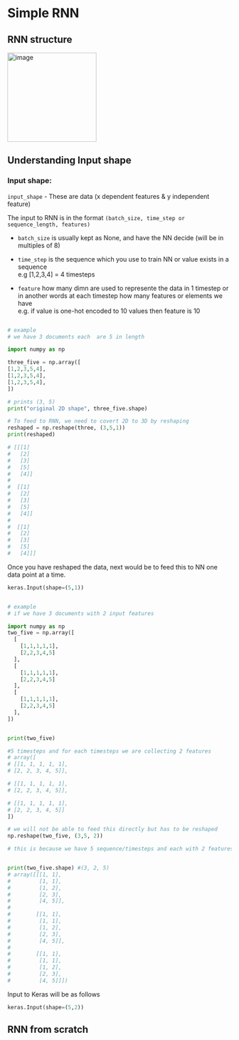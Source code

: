# Simple RNN

## RNN structure

<img width="200" alt="image" src="https://github.com/rvbug/NLP/assets/10928536/0d975713-3c65-4718-9e7b-2c3ce011eeba">


## Understanding Input shape


### Input shape:

`input_shape` - These are data (x dependent features & y independent feature)

The input to RNN is in the format 
`(batch_size, time_step or sequence_length, features)`

* `batch_size` is usually kept as None, and have the NN decide (will be in multiples of 8)

* `time_step` is the sequence which you use to train NN or value exists in a sequence  
    e.g [1,2,3,4] = 4 timesteps  

* `feature` how many dimn are used to represente the data in 1 timestep or in another words at each timestep how many features or elements we have  
    e.g. if value is one-hot encoded to 10 values then feature is 10
    
    

```python

# example 
# we have 3 documents each  are 5 in length

import numpy as np

three_five = np.array([
[1,2,3,5,4],
[1,2,3,5,4],
[1,2,3,5,4],
])

# prints (3, 5)
print("original 2D shape", three_five.shape)

# To feed to RNN, we need to covert 2D to 3D by reshaping
reshaped = np.reshape(three, (3,5,1))
print(reshaped)

# [[[1]
#   [2]
#   [3]
#   [5]
#   [4]]
#
#  [[1]
#   [2]
#   [3]
#   [5]
#   [4]]
#
#  [[1]
#   [2]
#   [3]
#   [5]
#   [4]]]

```

Once you have reshaped the data, next would be to feed this to NN one data point at a time.

```python
keras.Input(shape=(5,1))
```


```python

# example 
# if we have 3 documents with 2 input features

import numpy as np
two_five = np.array([
  [
    [1,1,1,1,1],
    [2,2,3,4,5]
  ],
  [
    [1,1,1,1,1],
    [2,2,3,4,5]
  ],
  [
    [1,1,1,1,1],
    [2,2,3,4,5]
  ],  
])


print(two_five)

#5 timesteps and for each timesteps we are collecting 2 features
# array([
# [[1, 1, 1, 1, 1],
# [2, 2, 3, 4, 5]],

# [[1, 1, 1, 1, 1],
# [2, 2, 3, 4, 5]],

# [[1, 1, 1, 1, 1],
# [2, 2, 3, 4, 5]]
])

# we will not be able to feed this directly but has to be reshaped
np.reshape(two_five, (3,5, 2))

# this is because we have 5 sequence/timesteps and each with 2 features


print(two_five.shape) #(3, 2, 5)
# array([[[1, 1],
#         [1, 1],
#         [1, 2],
#         [2, 3],
#         [4, 5]],
#
#        [[1, 1],
#         [1, 1],
#         [1, 2],
#         [2, 3],
#         [4, 5]],
#
#        [[1, 1],
#         [1, 1],
#         [1, 2],
#         [2, 3],
#         [4, 5]]])

```

Input to Keras will be as follows

```python
keras.Input(shape=(5,2))
```


## RNN from scratch


